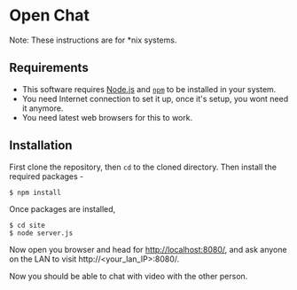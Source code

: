 Open Chat
===
Note: These instructions are for *nix systems.

Requirements
---
 - This software requires [Node.js](http://nodejs.org) and [`npm`](https://github.com/isaacs/npm) to be installed in your system.
 - You need Internet connection to set it up, once it's setup, you wont need it anymore.
 - You need latest web browsers for this to work.

Installation
---
First clone the repository, then `cd` to the cloned directory. Then install the required packages -

    $ npm install

Once packages are installed,

    $ cd site
    $ node server.js

Now open you browser and head for [http://localhost:8080/](http://localhost:8080/), and ask anyone on the LAN to visit http://&lt;your_lan_IP>:8080/.

Now you should be able to chat with video with the other person.